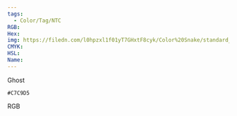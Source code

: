 ```yaml
---
tags:
  - Color/Tag/NTC
RGB:
Hex:
img: https://filedn.com/l0hpzxl1f01yT7GHxtF8cyk/Color%20Snake/standard_csv_to_svg/C7C9D5.svg
CMYK:
HSL:
Name:
---
```

Ghost
```palette
#C7C9D5
```
RGB
